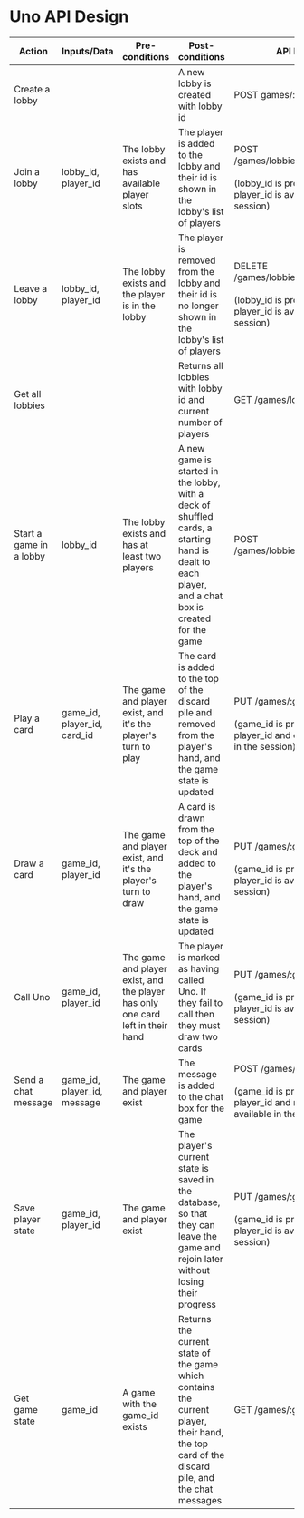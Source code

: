 # Uno API Design

| Action                  | Inputs/Data                 | Pre-conditions                                                                 | Post-conditions                                                                                                                                    | API Endpoint                                                                                                         |
| ----------------------- | --------------------------- | ------------------------------------------------------------------------------ | -------------------------------------------------------------------------------------------------------------------------------------------------- | -------------------------------------------------------------------------------------------------------------------- |
| Create a lobby          |                             |                                                                                | A new lobby is created with lobby id                                                                                                               | POST games/:lobby_id/create                                                                                          |
| Join a lobby            | lobby_id, player_id         | The lobby exists and has available player slots                                | The player is added to the lobby and their id is shown in the lobby's list of players                                                              | POST /games/lobbies/:lobby_id/join <br><br>(lobby_id is provided in url, player_id is available in the session)      |
| Leave a lobby           | lobby_id, player_id         | The lobby exists and the player is in the lobby                                | The player is removed from the lobby and their id is no longer shown in the lobby's list of players                                                | DELETE /games/lobbies/:lobby_id/players <br><br>(lobby_id is provided in url, player_id is available in the session) |
| Get all lobbies         |                             |                                                                                | Returns all lobbies with lobby id and current number of players                                                                                    | GET /games/lobbies                                                                                                   |
| Start a game in a lobby | lobby_id                    | The lobby exists and has at least two players                                  | A new game is started in the lobby, with a deck of shuffled cards, a starting hand is dealt to each player, and a chat box is created for the game | POST /games/lobbies/:lobby_id/game                                                                                   |
| Play a card             | game_id, player_id, card_id | The game and player exist, and it's the player's turn to play                  | The card is added to the top of the discard pile and removed from the player's hand, and the game state is updated                                 | PUT /games/:game_id/play <br><br>(game_id is provided in url, player_id and card_id is available in the session)     |
| Draw a card             | game_id, player_id          | The game and player exist, and it's the player's turn to draw                  | A card is drawn from the top of the deck and added to the player's hand, and the game state is updated                                             | PUT /games/:game_id/draw <br><br>(game_id is provided in url, player_id is available in the session)                 |
| Call Uno                | game_id, player_id          | The game and player exist, and the player has only one card left in their hand | The player is marked as having called Uno. If they fail to call then they must draw two cards                                                      | PUT /games/:game_id/uno <br><br>(game_id is provided in url, player_id is available in the session)                  |
| Send a chat message     | game_id, player_id, message | The game and player exist                                                      | The message is added to the chat box for the game                                                                                                  | POST /games/:game_id/chat <br><br>(game_id is provided in url, player_id and message is available in the session)    |
| Save player state       | game_id, player_id          | The game and player exist                                                      | The player's current state is saved in the database, so that they can leave the game and rejoin later without losing their progress                | PUT /games/:game_id/state <br><br>(game_id is provided in url, player_id is available in the session)                |
| Get game state          | game_id                     | A game with the game_id exists                                                 | Returns the current state of the game which contains the current player, their hand, the top card of the discard pile, and the chat messages       | GET /games/:game_id/state                                                                                            |
